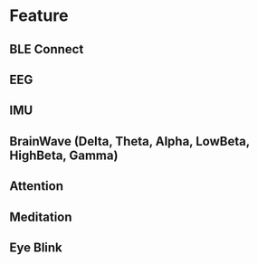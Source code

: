 # Feature

## BLE Connect
## EEG
## IMU
## BrainWave \(Delta, Theta, Alpha, LowBeta, HighBeta, Gamma\)
## Attention
## Meditation
## Eye Blink

